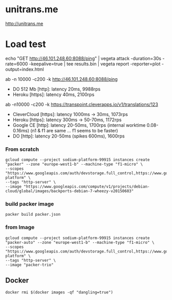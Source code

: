 # unitrans.me

http://unitrans.me

# Load test
echo "GET http://46.101.248.60:8088/ping" | vegeta attack -duration=30s -rate=6000 -keepalive=true | tee results.bin | vegeta report -reporter=plot -output=index.html 

ab -n 10000 -c200 -k http://46.101.248.60:8088/ping

 - DO 512 Mb [http]: latency 20ms, 9988rps
 - Heroku [https]: latency 40ms, 2100rps

 
ab -n10000 -c200 -k https://transpoint.cleverapps.io/v1/translations/123

 - CleverCloud [https]: latency 1000ms -> 30ms, 1073rps
 - Heroku [https]: latency 300ms -> 50-70ms, 1172rps
 - Google CE [http]: latency 20-50ms, 1700rps (internal worktime 0.08-0.16ms) (n1 & f1 are same ... f1 seems to be faster)
 - DO [http]: latency 20-50ms (spikes 600ms), 1600rps
 
### From scratch

```
gcloud compute --project sodium-platform-99915 instances create "packer" --zone "europe-west1-b" --machine-type "f1-micro" \
--scopes "https://www.googleapis.com/auth/devstorage.full_control,https://www.googleapis.com/auth/logging.write,https://www.googleapis.com/auth/cloud-platform" \
--tags "http-server" \
--image "https://www.googleapis.com/compute/v1/projects/debian-cloud/global/images/backports-debian-7-wheezy-v20150603" 
```

### build packer image

```
packer build packer.json 
```

### from Image

```
gcloud compute --project sodium-platform-99915 instances create "packer-auto" --zone "europe-west1-b" --machine-type "f1-micro" \
--scopes "https://www.googleapis.com/auth/devstorage.full_control,https://www.googleapis.com/auth/logging.write,https://www.googleapis.com/auth/cloud-platform" \
--tags "http-server" \
--image "packer-trio" 
```


## Docker

```
docker rmi $(docker images -qf "dangling=true")
```
